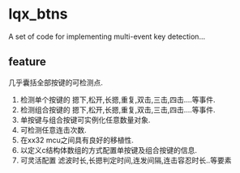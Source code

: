# lqx_btns

A set of code for implementing multi-event key detection...

## feature

几乎囊括全部按键的可检测点.

1. 检测单个按键的 摁下,松开,长摁,重复,双击,三击,四击....等事件.
2. 检测组合按键的 摁下,松开,长摁,重复,双击,三击,四击....等事件.
3. 单按键与组合按键可实例化任意数量对象.
4. 可检测任意连击次数.
5. 在xx32 mcu之间具有良好的移植性.
6. 以定义c结构体数组的方式配置单按键及组合按键的信息.
7. 可灵活配置 滤波时长,长摁判定时间,连发间隔,连击容忍时长..等要素